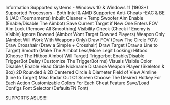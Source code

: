 Information 
Supported systems - Windows 10 & Windows 11 (1903+)
Supported Processors - Both Intel & AMD
Supported Anti-Cheats -EAC & BE & UAC (Tournaments)
Inbuilt Cleaner + Temp Swoofer 
Aim
Enable (Enable/Disable The Aimbot)
Save Current Target if New One Enters FOV
Aim Lock (Remove All Smoothing)
Visibility Check (Check if Enemy is Visible)
Ignore Downed (Aimbot Wont Target Downed Players)
Weapon Only (Aimbot Will Work With Weapons Only)
Draw FOV (Draw The Circle FOV)
Draw Crosshair (Draw a Simple + Crosshair)
Draw Target (Draw a Line to Target)
Smooth (Make The Aimbot Less/More Legit Looking)
Hitbox (Choose The Hitbox Aimbot Will Target)
Triggerbot
Enable/Disable
TriggerBot Delay (Customize The TriggerBot ms)
Visuals
Visible Color
Disable \ Enable
Head Circle
Nickname
Distance
Weapon
Player (Skeleton & Box)
2D Rounded & 2D Centered
Circle & Diameter Field of View
Aimline (Line to Target)
Misc
Radar
Out Of Screen
Choose The Desired Hotkey For Each Action
Customizable Colors For Each Cheat Feature
Save/Load Configs
Font Selector (Default/FN Font)


SUPPORTS ASUS!!!!
